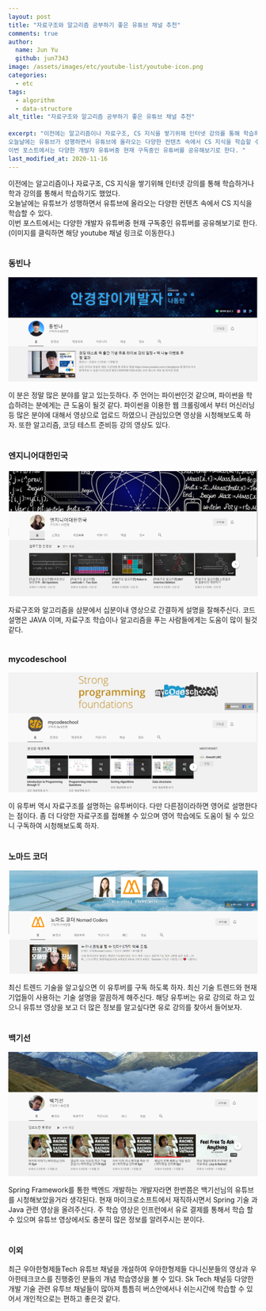 ```yaml
---
layout: post
title: "자료구조와 알고리즘 공부하기 좋은 유튜브 채널 추천"
comments: true
author:
  name: Jun Yu
  github: jun7343
image: /assets/images/etc/youtube-list/youtube-icon.png
categories: 
  - etc
tags: 
  - algorithm
  - data-structure
alt_title: "자료구조와 알고리즘 공부하기 좋은 유튜브 채널 추천"

excerpt: "이전에는 알고리즘이나 자료구조, CS 지식을 쌓기위해 인터넷 강의를 통해 학습하거나 학과 강의를 통해서 학습하기도 했었다.   
오늘날에는 유튜브가 성행하면서 유튜브에 올라오는 다양한 컨텐츠 속에서 CS 지식을 학습할 수 있다.   
이번 포스트에서는 다양한 개발자 유튜버중 현재 구독중인 유튜버를 공유해보기로 한다. "
last_modified_at: 2020-11-16
---
```


이전에는 알고리즘이나 자료구조, CS 지식을 쌓기위해 인터넷 강의를 통해 학습하거나 학과 강의를 통해서 학습하기도 했었다.   
오늘날에는 유튜브가 성행하면서 유튜브에 올라오는 다양한 컨텐츠 속에서 CS 지식을 학습할 수 있다.   
이번 포스트에서는 다양한 개발자 유튜버중 현재 구독중인 유튜버를 공유해보기로 한다.   
(이미지를 클릭하면 해당 youtube 채널 링크로 이동한다.)   <br><br>



### 동빈나

<a href="https://www.youtube.com/channel/UChflhu32f5EUHlY7_SetNWw"><img src="/assets/images/etc/youtube-list/dongbinna-youtube.png" class="align-center" alt="나동빈"></a>   <br>

이 분은 정말 많은 분야를 알고 있는듯하다. 주 언어는 파이썬인것 같으며, 파이썬을 학습하려는 분에게는 큰 도움이 될것 같다. 파이썬을 이용한 웹 크롤링에서 부터 머신러닝 등 많은 분야에 대해서 영상으로 업로드 하였으니 관심있으면 영상을 시청해보도록 하자. 또한 알고리즘, 코딩 테스트 준비등 강의 영상도 있다.   <br><br>


### 엔지니어대한민국

<a href="https://www.youtube.com/channel/UCWMAh9cSkEn8v42YRO90BHA"><img src="/assets/images/etc/youtube-list/engineer-youtube.png" class="align-center" alt="엔지니어대한민국"></a>   <br>

자료구조와 알고리즘을 삼분에서 십분이내 영상으로 간결하게 설명을 잘해주신다. 코드 설명은 JAVA 이며, 자료구조 학습이나 알고리즘을 푸는 사람들에게는 도움이 많이 될것 같다.    <br><br>


### mycodeschool


<a href="https://www.youtube.com/channel/UClEEsT7DkdVO_fkrBw0OTrA"><img src="/assets/images/etc/youtube-list/mycodeschool-youtube.png" class="align-center" alt="mycodeschool"></a>   <br>

이 유투버 역시 자료구조를 설명하는 유투버이다. 다만 다른점이라하면 영어로 설명한다는 점이다. 좀 더 다양한 자료구조를 접해볼 수 있으며 영어 학습에도 도움이 될 수 있으니 구독하여 시청해보도록 하자.    <br><br>


### 노마드 코더

<a href="https://www.youtube.com/channel/UCUpJs89fSBXNolQGOYKn0YQ"><img src="/assets/images/etc/youtube-list/nomard-youtube.png" class="align-center" alt="노마드 코더"></a>   <br>


최신 트렌드 기술을 알고싶으면 이 유투버를 구독 하도록 하자. 최신 기술 트렌드와 현재 기업들이 사용하는 기술 설명을 깔끔하게 해주신다. 해당 유투버는 유로 강의로 하고 있으니 유튜브 영상을 보고 더 많은 정보를 알고싶다면 유로 강의를 찾아서 들어보자.    <br><br>

### 백기선

<a href="https://www.youtube.com/channel/UCwjaZf1WggZdbczi36bWlBA"><img src="/assets/images/etc/youtube-list/back-youtube.png" class="align-center" alt="백기선"></a>   <br>


Spring Framework를 통한 백엔드 개발하는 개발자라면 한번쯤은 백기선님의 유튜브를 시청해보았을거라 생각된다. 현재 마이크로소프트에서 재직하시면서 Spring 기술 과 Java 관련 영상을 올려주신다. 주 학습 영상은 인프런에서 유로 결제를 통해서 학습 할 수 있으며 유튜브 영상에서도 충분히 많은 정보를 알려주시는 분이다.    <br><br>



### 이외


최근 우아한형제들Tech 유튜브 채널을 개설하여 우아한형제들 다니신분들의 영상과 우아한테크코스를 진행중인 분들의 개념 학습영상을 볼 수 있다. Sk Tech 채널등 다양한 개발 기술 관련 유투브 채널들이 많아져 틈틈히 버스안에서나 쉬는시간에 학습할 수 있어서 개인적으로는  편하고 좋은것 같다.




